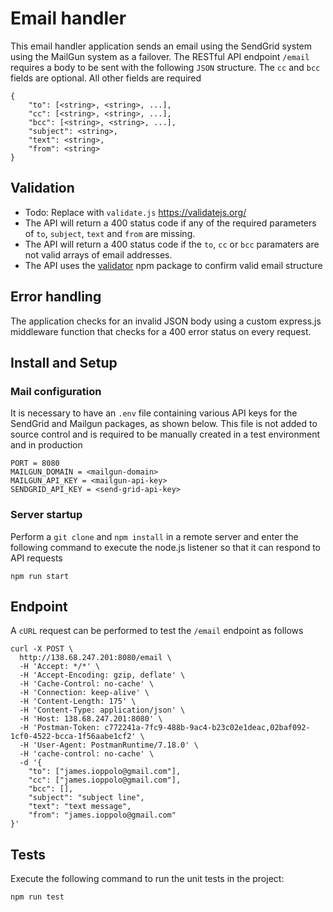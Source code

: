 # Email handler
This email handler application sends an email using the SendGrid system using the MailGun system as a failover. The RESTful API endpoint `/email` requires a body to be sent with the following `JSON` structure. The `cc` and `bcc` fields are optional. All other fields are required

```
{
	"to": [<string>, <string>, ...],
	"cc": [<string>, <string>, ...],
	"bcc": [<string>, <string>, ...],
	"subject": <string>,
	"text": <string>,
	"from": <string>
}
```

## Validation

* Todo: Replace with `validate.js` https://validatejs.org/
* The API will return a 400 status code if any of the required parameters of `to`, `subject`, `text` and `from` are missing.
* The API will return a 400 status code if the `to`, `cc` or `bcc` paramaters are not valid arrays of email addresses.
* The API uses the [validator](https://www.npmjs.com/package/validator) npm package to confirm valid email structure

## Error handling

The application checks for an invalid JSON body using a custom express.js middleware function that checks for a 400 error status on every request.

## Install and Setup

### Mail configuration
It is necessary to have an `.env` file containing various API keys for the SendGrid and Mailgun packages, as shown below. This file is not added to source control and is required to be manually created in a test environment and in production


```
PORT = 8080
MAILGUN_DOMAIN = <mailgun-domain>
MAILGUN_API_KEY = <mailgun-api-key>
SENDGRID_API_KEY = <send-grid-api-key>
```

### Server startup
Perform a `git clone` and `npm install` in a remote server and enter the following command to execute the node.js listener so that it can respond to API requests

`npm run start`

## Endpoint
A `cURL` request can be performed to test the `/email` endpoint as follows 

```
curl -X POST \
  http://138.68.247.201:8080/email \
  -H 'Accept: */*' \
  -H 'Accept-Encoding: gzip, deflate' \
  -H 'Cache-Control: no-cache' \
  -H 'Connection: keep-alive' \
  -H 'Content-Length: 175' \
  -H 'Content-Type: application/json' \
  -H 'Host: 138.68.247.201:8080' \
  -H 'Postman-Token: c772241a-7fc9-488b-9ac4-b23c02e1deac,02baf092-1cf0-4522-bcca-1f56aabe1cf2' \
  -H 'User-Agent: PostmanRuntime/7.18.0' \
  -H 'cache-control: no-cache' \
  -d '{
	"to": ["james.ioppolo@gmail.com"],
	"cc": ["james.ioppolo@gmail.com"],
	"bcc": [],
	"subject": "subject line",
	"text": "text message",
	"from": "james.ioppolo@gmail.com"
}'
```

## Tests

Execute the following command to run the unit tests in the project:

`npm run test`
